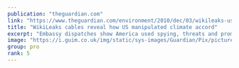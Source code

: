 ```yaml
---
publication: "theguardian.com"
link: "https://www.theguardian.com/environment/2010/dec/03/wikileaks-us-manipulated-climate-accord"
title: "WikiLeaks cables reveal how US manipulated climate accord"
excerpt: "Embassy dispatches show America used spying, threats and promises of aid to get support for Copenhagen accord"
image: "https://i.guim.co.uk/img/static/sys-images/Guardian/Pix/pictures/2010/12/3/1291394781586/A-Greenpeace-activist-in--006.jpg?width=1200&height=630&quality=85&auto=format&fit=crop&overlay-align=bottom%2Cleft&overlay-width=100p&overlay-base64=L2ltZy9zdGF0aWMvb3ZlcmxheXMvdGctYWdlLTIwMTAucG5n&enable=upscale&s=2b2e24f2ca9dd1097a089ec4d63e3980"
group: pro
rank: 5
---
```

